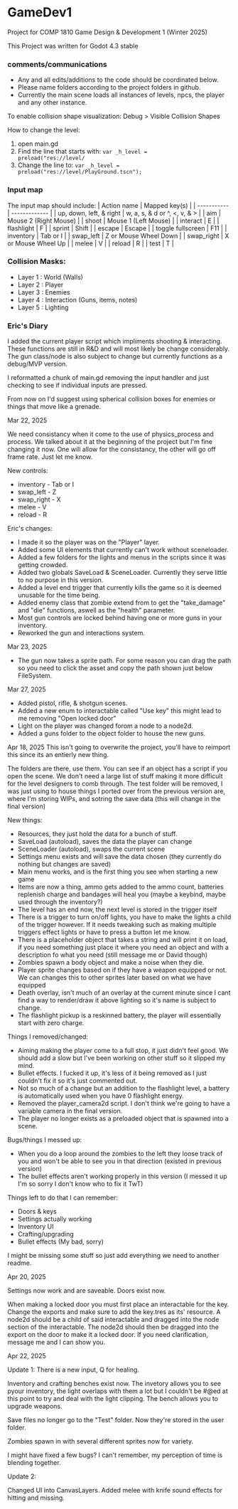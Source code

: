 # GameDev1
Project for COMP 1810 Game Design &amp; Development 1 (Winter 2025)

This Project was written for Godot 4.3 stable

### comments/communications
- Any and all edits/additions to the code should be coordinated below.
- Please name folders according to the project folders in github.
- Currently the main scene loads all instances of levels, npcs, the player and any other instance.

To enable collision shape visualization:
Debug > Visible Collision Shapes

How to change the level:
1. open main.gd
2. Find the line that starts with: <code>var _h_level = preload("res://level/</code>
3. Change the line to: <code>var _h_level = preload("res://level/PlayGround.tscn");</code>

### Input map
The input map should include:
 | Action name | Mapped key(s) |
 | ----------- | ------------- |
 | up, down, left, & right | w, a, s, & d or ^, <, v, & > |
 | aim                     | Mouse 2 (Right Mouse) |
 | shoot                   | Mouse 1 (Left Mouse) |
 | interact                | E |
 | flashlight              | F |
 | sprint                  | Shift |
 | escape                  | Escape |
 | toggle fullscreen       | F11 |
 | inventory               | Tab or I |
 | swap_left               | Z or Mouse Wheel Down |
 | swap_right              | X or Mouse Wheel Up |
 | melee                   | V |
 | reload                  | R |
 | test                    | T |

### Collision Masks:
- Layer 1	: World (Walls)
- Layer 2	: Player
- Layer 3	: Enemies
- Layer 4	: Interaction (Guns, items, notes)
- Layer 5 : Lighting

### Eric's Diary

I added the current player script which impliments shooting & interacting. These functions are still in R&D and
will most likely be change considerably. The gun class/node is also subject to change but currently functions
as a debug/MVP version.

I reformatted a chunk of main.gd removing the input handler and just checking to see if individual inputs are pressed.

From now on I'd suggest using spherical collision boxes for enemies or things that move like a grenade.


Mar 22, 2025

We need consistancy when it come to the use of physics_process and process. We talked about it at
the beginning of the project but I'm fine changing it now. One will allow for the consistancy, the
other will go off frame rate. Just let me know.

New controls:
- inventory - Tab or I
- swap_left - Z
- swap_right - X
- melee - V
- reload - R

Eric's changes:
- I made it so the player was on the "Player" layer.
- Added some UI elements that currently can't work without sceneloader.
- Added a few folders for the lights and menus in the scripts since it was getting crowded.
- Added two globals SaveLoad & SceneLoader. Currently they serve little to no purpose in this version.
- Added a level end trigger that currently kills the game so it is deemed unusable for the time being.
- Added enemy class that zombie extend from to get the "take_damage" and "die" functions, aswell as the "health" parameter.
- Most gun controls are locked behind having one or more guns in your inventory.
- Reworked the gun and interactions system.


Mar 23, 2025
- The gun now takes a sprite path. For some reason you can drag the path so you need to click the asset and copy the path shown just below FileSystem.

Mar 27, 2025
- Added pistol, rifle, & shotgun scenes.
- Added a new enum to interactable called "Use key" this might lead to me removing "Open locked door"
- Light on the player was changed forom a node to a node2d.
- Added a guns folder to the object folder to house the new guns.

Apr 18, 2025
This isn't going to overwrite the project, you'll have to reimport this since its an entierly new thing.


The folders are there, use them. You can see if an object has a script if you open the scene. We don't
need a large list of stuff making it more difficult for the level designers to comb through. The test
folder will be removed, I was just using to house things I ported over from the previous version are,
where I'm storing WIPs, and sotring the save data (this will change in the final version) 


New things:
- Resources, they just hold the data for a bunch of stuff.
- SaveLoad (autoload), saves the data the player can change
- SceneLoader (autoload), swaps the current scene
- Settings menu exists and will save the data chosen (they currently do nothing but changes are saved)
- Main menu works, and is the first thing you see when starting a new game
- Items are now a thing, ammo gets added to the ammo count, batteries replenish charge and bandages will heal you (maybe a keybind, maybe used through the inventory?)
- The level has an end now, the next level is stored in the trigger itself
- There is a trigger to turn on/off lights, you have to make the lights a child of the trigger however. If it needs tweaking such as making multiple triggers effect lights or have to press a button let me know.
- There is a placeholder object that takes a string and will print it on load, if you need something just place it where you need an object and with a description fo what you need (still message me or David though)
- Zombies spawn a body object and make a noise when they die.
- Player sprite changes based on if they have a weapon equipped or not. We can changes this to other sprites later based on what we have equipped
- Death overlay, isn't much of an overlay at the current minute since I cant find a way to render/draw it above lighting so it's name is subject to change.
- The flashlight pickup is a reskinned battery, the player will essentially start with zero charge.


Things I removed/changed:
- Aiming making the player come to a full stop, it just didn't feel good. We should add a slow but I've been working on other stuff so it slipped my mind. 
- Bullet effects. I fucked it up, it's less of it being removed as I just couldn't fix it so it's just commented out.
- Not so much of a change but an addition to the flashlight level, a battery is automatically used when you have 0 flashlight energy.
- Removed the player_camera2d script. I don't think we're going to have a variable camera in the final version.
- The player no longer exists as a preloaded object that is spawned into a scene.


Bugs/things I messed up:
- When you do a loop around the zombies to the left they loose track of you and won't be able to see you in that direction (existed in previous version)
- The bullet effects aren't working properly in this version (I messed it up I'm so sorry I don't know who to fix it TwT)


Things left to do that I can remember:
- Doors & keys
- Settings actually working
- Inventory UI
- Crafting/upgrading
- Bullet effects (My bad, sorry)

I might be missing some stuff so just add everything we need to another readme.

Apr 20, 2025

Settings now work and are saveable.
Doors exist now.

When making a locked door you must first place an interactable for the key. Change the exports and make sure to add the 
key.tres as its' resource. A node2d should be a child of said interactable and dragged into the node section of the 
interactable. The node2d should then be dragged into the export on the door to make it a locked door. If you need
clarification, message me and I can show you.

Apr 22, 2025

Update 1:
There is a new input, Q for healing.

Inventory and crafting benches exist now. The invetory allows you to see pyour inventory, the light overlaps with them a 
lot but I couldn't be #$@$ed at this point to try and deal with the light clipping. The bench allows you to upgrade weapons.

Save files no longer go to the "Test" folder. Now they're stored in the user folder.

Zombies spawn in with several different sprites now for variety.

I might have fixed a few bugs? I can't remember, my perception of time is blending together.


Update 2:

Changed UI into CanvasLayers. Added melee with knife sound effects for hitting and missing.
